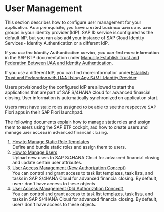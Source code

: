 <!-- loioae7fa30ce51d43e3a89f607b3dc6a930 -->

# User Management

This section describes how to configure user management for your application. As a prerequisite, you have created business users and user groups in your identity provider \(IdP\). SAP ID service is configured as the default IdP, but you can also add your instance of SAP Cloud Identity Services - Identity Authentication or a different IdP.

If you use the Identity Authentication service, you can find more information in the SAP BTP documentation under [Manually Establish Trust and Federation Between UAA and Identity Authentication](https://help.sap.com/viewer/65de2977205c403bbc107264b8eccf4b/Cloud/en-US/7c6aa87459764b179aeccadccd4f91f3.html).

If you use a different IdP, you can find more information under[Establish Trust and Federation with UAA Using Any SAML Identity Provider](https://help.sap.com/viewer/65de2977205c403bbc107264b8eccf4b/Cloud/en-US/2ce3938c66d94479848bff3090999027.html).

Users provisioned by the configured IdP are allowed to start the applications that are part of SAP S/4HANA Cloud for advanced financial closing. User information is automatically synchronized on application start.

Users must have static roles assigned to be able to see the respective SAP Fiori apps in their SAP Fiori launchpad.

The following documents explain how to manage static roles and assign them to users using the SAP BTP cockpit, and how to create users and manage user access in advanced financial closing:

1.  [How to Manage Static Role Templates](how-to-manage-static-role-templates-0cca34d.md "Define and bundle static roles and assign them to users.")  
Define and bundle static roles and assign them to users.
2.  [How to Manage Users](how-to-manage-users-c338b30.md "Upload new users to SAP S/4HANA Cloud for advanced
                                                  financial closing and update certain
		user attributes.")  
Upload new users to SAP S/4HANA Cloud for advanced financial closing and update certain user attributes.
3.  [User Access Management \(New Authorization Concept\)](user-access-management-new-authorization-concept-d974847.md "You can control and grant access to task list templates, task lists, and tasks in
			SAP S/4HANA Cloud for advanced
                                                  financial closing. By default,
		users don't have access to these objects.")  
You can control and grant access to task list templates, task lists, and tasks in SAP S/4HANA Cloud for advanced financial closing. By default, users don't have access to these objects.
4.  [User Access Management \(Old Authorization Concept\)](user-access-management-old-authorization-concept-6fa5e4e.md "You can control and grant access to task list templates, task lists, and tasks in SAP S/4HANA Cloud for advanced
                                                  financial closing. By default, users
		don't have access to these objects.")  
You can control and grant access to task list templates, task lists, and tasks in SAP S/4HANA Cloud for advanced financial closing. By default, users don't have access to these objects.

